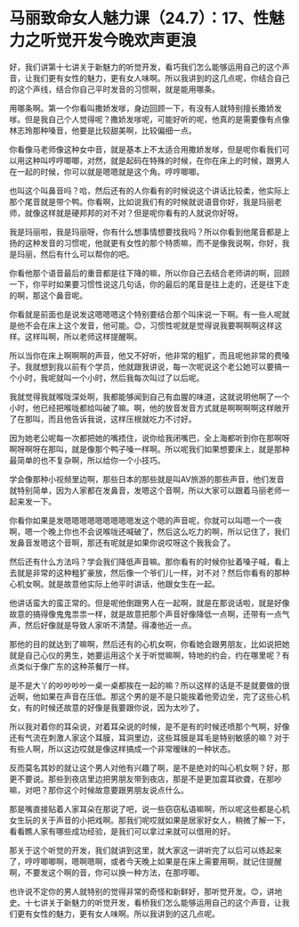 # 马丽致命女人魅力课（24.7）：17、性魅力之听觉开发今晚欢声更浪

好，我们讲第十七讲关于新魅力的听觉开发，看巧我们怎么能够运用自己的这个声音，让我们更有女性的魅力，更有女人味啊。所以我讲到的这几点呢，你结合自己的这个声线，结合你自己平时发音的习惯啊，就是能用哪条。

用哪条啊。第一个你看叫撒娇发嗲，身边回顾一下，有没有人就特别擅长撒娇发嗲。但是我自己个人觉得呢？撒娇发嗲呢，可能好听的呢，他真的是需要像有点像林志玲那种嗓音，他要是比较甜美啊，比较偏细一点。

你看像马老师像这种女中音，就是基本上不太适合用撒娇发嗲，但是呢你看我们可以用这种叫哼哼唧唧，对然，就是起码在特殊的时候，在你在床上的时候，跟男人在一起的时候，你可以就是嗯嗯就是这个角。哼哼唧唧。

也叫这个叫鼻音吗？哈，然后还有的人你看有的时候说这个讲话比较柔，他实际上那个尾音就是带个鸭。你看啊，比如说我们有的时候就说语音你好，我是玛丽老师，就像这样就是硬邦邦的对不对？但是呢你看有的人就说你好呀。

我是玛丽啦，我是玛丽呀，你有什么想事情想要找我吗？所以你看到他尾音都是上扬的这种发音的习惯呢，他就更有女性的那个特质嘛，而不是像我说啊，你好，我是玛丽，然后有什么可以帮你的吧。

你看他那个语音最后的重音都是往下降的嘛，所以你自己去结合老师讲的啊，回顾一下，你平时如果要习惯性说这几句话，你的最后的尾音是往上走的，还是往下走的啊，那这个鼻音呢。

你看就是前面也是说发这嗯嗯嗯这个特别要结合那个叫床说一下啊。有一些人呢就是他不会在床上这个发音，他可能。😊，习惯性呢就是觉得说我要啊啊啊这样这样。这样叫啊，所以老师这样提醒啊。

所以当你在床上啊啊啊的声音，他又不好听，他非常的粗犷，而且呢他非常的费嗓子。我就想到我以前有个学员，他就跟我讲说，每一次呢说这个老公她可以要搞一个小时，我呢就叫一个小时，然后我每次叫过了以后呢。

我就觉得我就喉咙深处啊，我都能够闻到自己有血腥的味道，这就说明他啊了一个小时，他已经把喉咙都给叫破了嘛。啊，他的放音发音方式就是啊啊啊啊这样敞开了在那叫，而且他告诉我说，这样压根就吃力不讨好。

因为她老公呢每一次都把她的嘴捂住，说你给我闭嘴巴，全上海都听到你在那啊呀啊呀啊呀在那叫，就是像那个鸭子嗓一样啊。所以呢我们如果想要床上，就是那种最简单的也不复杂啊，所以给你一个小技巧。

学会像那种小视频里边啊，那些日本的那些就是叫AV旅游的那些声音，他们发音就特别简单，因为人家都在发鼻音，发嗯这个音啊，所以大家可以跟着马丽老师一起来发一下。

你看你如果是发嗯嗯嗯嗯嗯嗯嗯嗯嗯发这个嗯的声音呢，你就可以叫嗯一个一夜啊，嗯一个晚上你也不会说喉咙还喊破了，然后这么吃力的啊，所以记住了，我们发鼻音发嗯这个音啊，那还有呢就是如果你说哎呀这个我我会了。

然后还有什么方法吗？学会我们降低声音嘛。那你看有的时候你扯着嗓子喊，看上去就是非常的这种粗犷豪放，然后像一个爷们儿一样，对不对？然后你看有的那种心机女啊。就是故意他实际上他平时讲话，他跟女生在一起。

他讲话蛮大的蛮正常的。但是呢他倒跟男人在一起啊，就是在那说话啦，就是好像故意的搞得像鬼鬼祟祟一样，就是故意把那个声音好像降低一点啊，还带有一点气声，然后好像就是导致人家听不清楚。得凑他近一点。

那他的目的就达到了嘛啊，然后还有的心机女啊，你看她会跟男朋友，比如说把她就是自己心仪的男生，她要运用这个关于听觉嘛啊，特地的约会，约在哪里呢？有点类似于像广东的这种茶餐厅一样。

是不是大丫的吵吵吵吵一桌一桌都挨在一起的嘛？所以这样的话是不是就要做的很近啊，他如果在声音在压低。那这个男的是不是只能挨着他旁边坐，完了这些心机女，有的时候还故意的好像是我要跟你说，因为太吵了。

所以我对着你的耳朵说，对着耳朵说的时候，是不是有的时候还喷那个气啊，好像还有气流在刺激人家这个耳膜，耳洞里边，这些耳膜是耳毛是特别敏感的嘛？对于有些人啊，所以这边哎就是像这样搞成一个非常暧昧的一种状态。

反而莫名其妙的就让这个男人对他有兴趣了啊，是不是绝对的叫心机女啊？好，那更不要说。那些到夜店里边把男朋友带到夜店，那是不是更加震耳欲聋，在那吵嘛，对吧？那你这个时候故意要跟男朋友说点什么。

那是嘴直接贴着人家耳朵在那说了吧，说一些窃窃私语嘛啊，所以呢这些都是心机女生玩的关于声音的小把戏啊。那我们呢哎就如果是居家好女人，稍微了解一下，看看瞧人家有哪些成功经验，是我们可以拿过来就可以借用的好。

那关于这个听觉的开发，我们就讲到这里，就大家这一讲听完了以后可以练起来了，哼哼唧唧啊，嗯啊嗯啊，或者今天晚上如果是在床上需要用啊，就记住提醒啊，不要发这个啊的音，你可以换一种方法，在那哼唧。

也许说不定你的男人就特别的觉得非常的奇怪和新鲜好，那听觉开发。😊，讲地史。十七讲关于新魅力的听觉开发，看桥我们怎么能够运用自己的这个声音，让我们更有女性的魅力，更有女人味啊。所以我讲到的这几点呢。

